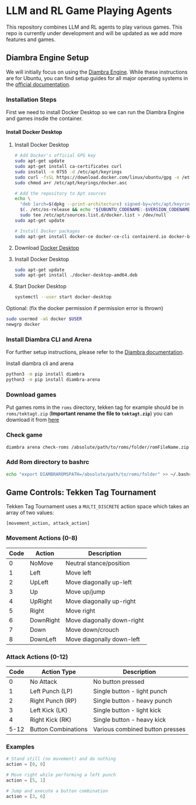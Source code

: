 # LLM and RL Game Playing Agents

This repository combines LLM and RL agents to play various games. 
This repo is currently under development and will be updated as we add more features and games.

## Diambra Engine Setup

We will initially focus on using the [Diambra Engine](https://docs.diambra.ai). While these instructions are for Ubuntu, you can find setup guides for all major operating systems in the [official documentation](https://docs.diambra.ai).

### Installation Steps

First we need to install Docker Desktop so we can run the Diambra Engine and games insdie the container.
#### Install Docker Desktop
1. Install Docker Desktop
   ```bash
   # Add Docker's official GPG key
   sudo apt-get update
   sudo apt-get install ca-certificates curl
   sudo install -m 0755 -d /etc/apt/keyrings
   sudo curl -fsSL https://download.docker.com/linux/ubuntu/gpg -o /etc/apt/keyrings/docker.asc
   sudo chmod a+r /etc/apt/keyrings/docker.asc

   # Add the repository to Apt sources
   echo \
     "deb [arch=$(dpkg --print-architecture) signed-by=/etc/apt/keyrings/docker.asc] https://download.docker.com/linux/ubuntu \
     $(. /etc/os-release && echo "${UBUNTU_CODENAME:-$VERSION_CODENAME}") stable" | \
     sudo tee /etc/apt/sources.list.d/docker.list > /dev/null
   sudo apt-get update

   # Install Docker packages
   sudo apt-get install docker-ce docker-ce-cli containerd.io docker-buildx-plugin docker-compose-plugin
   ```

2. Download [Docker Desktop](https://desktop.docker.com/linux/main/amd64/docker-desktop-amd64.deb?utm_source=docker&utm_medium=webreferral&utm_campaign=docs-driven-download-linux-amd64)

3. Install Docker Desktop
   ```bash
   sudo apt-get update
   sudo apt-get install ./docker-desktop-amd64.deb
   ```

4. Start Docker Desktop
   ```bash
   systemctl --user start docker-desktop
   ```

Optional: (fix the docker permission if permission error is thrown)

   ```bash
   sudo usermod -aG docker $USER
   newgrp docker
   ```

### Install Diambra CLI and Arena
For further setup instructions, please refer to the [Diambra documentation](https://docs.diambra.ai/#installation).

Install diambra cli and arena

```bash
python3 -m pip install diambra
python3 -m pip install diambra-arena
```

### Download games

Put games roms in the `roms` directory, tekken tag for example should be in `roms/tektagt.zip` (**Important rename the file to `tektagt.zip`**) you can download it from [here](https://wowroms.com/en/roms/mame/tekken-tag-tournament-asia-clone/108661.html)

### Check game

```bash
diambra arena check-roms /absolute/path/to/roms/folder/romFileName.zip
```

### Add Rom directory to bashrc

```bash
echo "export DIAMBRAROMSPATH=/absolute/path/to/roms/folder" >> ~/.bashrc
```

## Game Controls: Tekken Tag Tournament

Tekken Tag Tournament uses a `MULTI_DISCRETE` action space which takes an array of two values:

```
[movement_action, attack_action]
```

### Movement Actions (0-8)

| Code | Action    | Description             |
|------|-----------|-------------------------|
| 0    | NoMove    | Neutral stance/position |
| 1    | Left      | Move left               |
| 2    | UpLeft    | Move diagonally up-left |
| 3    | Up        | Move up/jump            |
| 4    | UpRight   | Move diagonally up-right|
| 5    | Right     | Move right              |
| 6    | DownRight | Move diagonally down-right |
| 7    | Down      | Move down/crouch        |
| 8    | DownLeft  | Move diagonally down-left |

### Attack Actions (0-12)

| Code | Action Type        | Description                   |
|------|-------------------|-------------------------------|
| 0    | No Attack         | No button pressed             |
| 1    | Left Punch (LP)   | Single button - light punch   |
| 2    | Right Punch (RP)  | Single button - heavy punch   |
| 3    | Left Kick (LK)    | Single button - light kick    |
| 4    | Right Kick (RK)   | Single button - heavy kick    |
| 5-12 | Button Combinations | Various combined button presses |

### Examples

```python
# Stand still (no movement) and do nothing
action = [0, 0]

# Move right while performing a left punch
action = [5, 1]

# Jump and execute a button combination
action = [3, 6]
```
